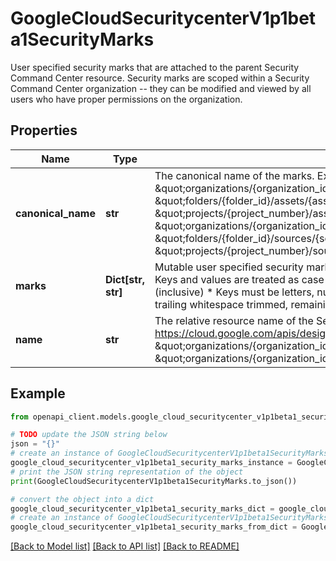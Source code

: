# GoogleCloudSecuritycenterV1p1beta1SecurityMarks

User specified security marks that are attached to the parent Security Command Center resource. Security marks are scoped within a Security Command Center organization -- they can be modified and viewed by all users who have proper permissions on the organization.

## Properties

Name | Type | Description | Notes
------------ | ------------- | ------------- | -------------
**canonical_name** | **str** | The canonical name of the marks. Examples: \&quot;organizations/{organization_id}/assets/{asset_id}/securityMarks\&quot; \&quot;folders/{folder_id}/assets/{asset_id}/securityMarks\&quot; \&quot;projects/{project_number}/assets/{asset_id}/securityMarks\&quot; \&quot;organizations/{organization_id}/sources/{source_id}/findings/{finding_id}/securityMarks\&quot; \&quot;folders/{folder_id}/sources/{source_id}/findings/{finding_id}/securityMarks\&quot; \&quot;projects/{project_number}/sources/{source_id}/findings/{finding_id}/securityMarks\&quot; | [optional] 
**marks** | **Dict[str, str]** | Mutable user specified security marks belonging to the parent resource. Constraints are as follows: * Keys and values are treated as case insensitive * Keys must be between 1 - 256 characters (inclusive) * Keys must be letters, numbers, underscores, or dashes * Values have leading and trailing whitespace trimmed, remaining characters must be between 1 - 4096 characters (inclusive) | [optional] 
**name** | **str** | The relative resource name of the SecurityMarks. See: https://cloud.google.com/apis/design/resource_names#relative_resource_name Examples: \&quot;organizations/{organization_id}/assets/{asset_id}/securityMarks\&quot; \&quot;organizations/{organization_id}/sources/{source_id}/findings/{finding_id}/securityMarks\&quot;. | [optional] 

## Example

```python
from openapi_client.models.google_cloud_securitycenter_v1p1beta1_security_marks import GoogleCloudSecuritycenterV1p1beta1SecurityMarks

# TODO update the JSON string below
json = "{}"
# create an instance of GoogleCloudSecuritycenterV1p1beta1SecurityMarks from a JSON string
google_cloud_securitycenter_v1p1beta1_security_marks_instance = GoogleCloudSecuritycenterV1p1beta1SecurityMarks.from_json(json)
# print the JSON string representation of the object
print(GoogleCloudSecuritycenterV1p1beta1SecurityMarks.to_json())

# convert the object into a dict
google_cloud_securitycenter_v1p1beta1_security_marks_dict = google_cloud_securitycenter_v1p1beta1_security_marks_instance.to_dict()
# create an instance of GoogleCloudSecuritycenterV1p1beta1SecurityMarks from a dict
google_cloud_securitycenter_v1p1beta1_security_marks_from_dict = GoogleCloudSecuritycenterV1p1beta1SecurityMarks.from_dict(google_cloud_securitycenter_v1p1beta1_security_marks_dict)
```
[[Back to Model list]](../README.md#documentation-for-models) [[Back to API list]](../README.md#documentation-for-api-endpoints) [[Back to README]](../README.md)


